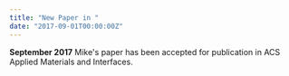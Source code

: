 ```yaml
---
title: "New Paper in "
date: "2017-09-01T00:00:00Z"
---
```

**September 2017** Mike's paper has been accepted for publication in ACS Applied Materials and Interfaces.